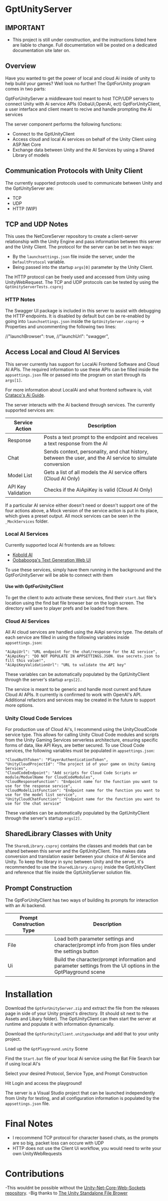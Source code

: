 # GptUnityServer

## IMPORTANT

- This project is still under construction, and the instructions listed here are liable to change. Full documentation will be posted on a dedicated documentation site later on.


## Overview
Have you wanted to get the power of local and cloud Ai inside of unity to help build your games? Well look no further! The GptForUnity program comes in two parts:

GptForUnityServer a middleware tool meant to host TCP/UDP servers to connect Unity with Ai service APIs (OobaUi,OpenAi, ect) 
GptForUnityClient, a user interface and client meant to recive and handle prompting the Ai services


The server component performs the following functions:

- Connect to the GptUnityClient
- Access cloud and local Ai services on behalf of the Unity Client using ASP.Net Core
- Exchange data between Unity and the AI Services by using a Shared Library of models


## Communication Protocols with Unity Client

The currently supported protocols used to communicate between Unity and the GptUnityServer are:

- TCP
- UDP
- HTTP (WIP)

## TCP and UDP Notes

This uses the NetCoreServer repository to create a client-server relationship with the Unity Engine and pass information between this server and the Unity Client. The protocol for the server can be set in two ways:
- By the `launchsettings.json` file inside the server, under the `DefaultProtocol` variable.
- Being passed into the startup `args[0]` parameter by the Unity Client.

The HTTP protocol can be freely used and accessed from Unity using UnityWebRequest. The TCP and UDP protocols can be tested by using the `GptUnityServerTests.csproj`


### HTTP Notes
The Swagger UI package is included in this server to assist with debugging the HTTP endpoints. It is disabled by default but can be re-enabled by going into `launchsettings.json` inside the `GptUnityServer.csproj` -> Properties and uncommenting the following two lines:

//"launchBrowser": true,
//"launchUrl": "swagger",


## Access Local and Cloud AI Services

This server currently has support for LocalAi Frontend Software and Cloud AI APIs. The required information to use these APIs can be filled inside the `appsettings.json` file or passed into the program on start through its `args[1]`.

For more information about LocalAi and what frontend software is, visit [Crataco's Ai Guide](https://github.com/Crataco/ai-guide).

The server interacts with the Ai backend through services. The currently supported services are:

| Service Action     | Description |
| ----------- | ----------- |
| Response      | Posts a text prompt to the endpoint and receives a text response from the AI       |
| Chat   | Sends context, personality, and chat history, between the user, and the AI service to simulate conversion|
| Model List      | Gets a list of all models the AI service offers (Cloud AI Only)       |
| API Key Validation   | Checks if the AiApiKey is valid (Cloud AI Only)        |

If a particular AI service either doesn't need or doesn't support one of the four actions above, a Mock version of the service action is put in its place, which gives a preset output. All mock services can be seen in the `_MockServices` folder.


### Local AI Services

Currently supported local AI frontends are as follows:
- [Kobold AI](https://github.com/KoboldAI/KoboldAI-Client)
- [Oobabooga's Text Generation Web UI](https://github.com/oobabooga/text-generation-webui)

To use these services, simply have them running in the background and the GptForUnityServer will be able to connect with them

#### Use with GptForUnityClient
To get the client to auto activate these services, find their `start.bat` file's location using the find bat file browser bar on the login screen. The directory will save to player prefs and be loaded from there.


### Cloud AI Services

All AI cloud services are handled using the AiApi service type. The details of each service are filled in using the following variables inside `appsettings.json`:

    "AiApiUrl": "URL endpoint for the chat/response for the AI service",
    "AiApiKey": "DO NOT POPULATE IN APPSETTINGS.JSON. Use secrets.json to fill this value!",
    "AiApiKeyValidationUrl": "URL to validate the API key"

These variables can be automatically populated by the GptUnityClient through the server's startup `args[2].` 

The service is meant to be generic and handle most current and future Cloud AI APIs. It currently is confirmed to work with OpenAI's API. Additional refactors and services may be created in the future to support more options.


### Unity Cloud Code Services


For production use of Cloud Ai's, I recommend using the UnityCloudCode service type. This allows for calling Unity Cloud Code modules and scripts from the Unity Gaming Services serverless architecture, ensuring specific forms of data, like API Keys, are better secured. To use Cloud Code services, the following variables must be populated in `appsettings.json`:

    "CloudAuthToken": "PlayerAuthenticationToken",
    "UnityCloudProjectId": "The project id of your game on Unity Gaming Services",
    "CloudCodeEndpoint": "Add scripts for Cloud Code Scripts or module/ModuelName for CloudCodeModules",
    "CloudResponseFunction": "Endpoint name for the function you want to use for the response service",
    "CloudModelListFunction": "Endpoint name for the function you want to use for the model list service",
    "UnityCloudChatFunction": "Endpoint name for the function you want to use for the chat service"

These variables can be automatically populated by the GptUnityClient through the server's startup `args[2].` 

## SharedLibrary Classes with Unity

The `SharedLibrary.csproj` contains the classes and models that can be shared between this server and the GptUnityClient. This makes data conversion and translation easier between your choice of AI Service and Unity. To keep the library in sync between Unity and the server, it's recommended to use the `SharedLibrary.csproj` inside the GptUnityClient and reference that file inside the GptUnityServer solution file.


## Prompt Construction

The GptForUnityClient has two ways of building its prompts for interaction with an Ai backend. 


| Prompt Construction Type    | Description |
| ----------- | ----------- |
| File      | Load both parameter settings and character/prompt info from json files under the settings button       |
| Ui   | Build the character/prompt information and parameter settings from the UI options in the GptPlayground scene    |

# Installation

Download the `GptForUnityServer.zip` and extract the file from the releases page in side of your Unity project's directory. (It should sit next to the Assets and Libary folder). The GptUnityClient can then start the server at runtime and populate it with information dynamically.

Download the `GptForUnityClient.unitypackadge` and add that to your unity project. 

Load up the `GptPlayground.unity` Scene

Find the `Start.bat` file of your local Ai service using the Bat File Search bar if using local AI's

Select your desired Protocol, Service Type, and Prompt Construction

Hit Login and access the playground!

The server is a Visual Studio project that can be launched independently from Unity for testing, and all configuration information is populated by the `appsettings.json` file.

# Final Notes
- I reccommend TCP protocol for character based chats, as the prompts are so big, packet loss can occure with UDP
- HTTP does not use the Client Ui workflow, you would need to write your own UnityWebRequests


# Contributions

-This wouldnt be possible without the [Unity-Net-Core-Web-Sockets repository](https://github.com/JohannesDeml/Unity-Net-Core-Networking-Sockets).
-Big thanks to [The Unity Standalone File Brower](https://github.com/gkngkc/UnityStandaloneFileBrowser)
